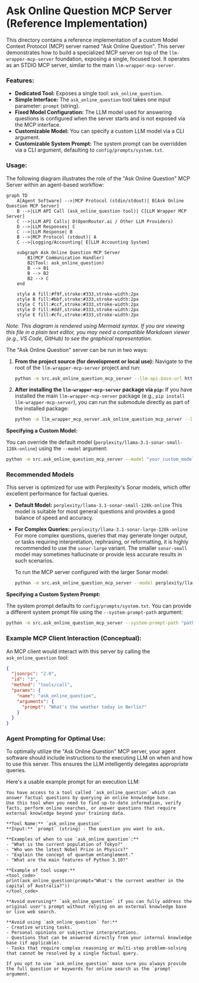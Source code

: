 # Ask Online Question MCP Server (Reference Implementation)

This directory contains a reference implementation of a custom Model Context Protocol (MCP) server named "Ask Online Question". This server demonstrates how to build a specialized MCP server on top of the `llm-wrapper-mcp-server` foundation, exposing a single, focused tool. It operates as an STDIO MCP server, similar to the main `llm-wrapper-mcp-server`.

### Features:
*   **Dedicated Tool:** Exposes a single tool: `ask_online_question`.
*   **Simple Interface:** The `ask_online_question` tool takes one input parameter: `prompt` (string).
*   **Fixed Model Configuration:** The LLM model used for answering questions is configured when the server starts and is not exposed via the MCP interface.
*   **Customizable Model:** You can specify a custom LLM model via a CLI argument.
*   **Customizable System Prompt:** The system prompt can be overridden via a CLI argument, defaulting to `config/prompts/system.txt`.

### Usage:

The following diagram illustrates the role of the "Ask Online Question" MCP Server within an agent-based workflow:

```mermaid
graph TD
    A[Agent Software] -->|MCP Protocol (stdin/stdout)| B[Ask Online Question MCP Server]
    B -->|LLM API Call (ask_online_question tool)| C[LLM Wrapper MCP Server]
    C -->|LLM API Calls| D(OpenRouter.ai / Other LLM Providers)
    D -->|LLM Responses| C
    C -->|LLM Response| B
    B -->|MCP Protocol (stdout)| A
    C -->|Logging/Accounting| E[LLM Accounting System]

    subgraph Ask Online Question MCP Server
        B1(MCP Communication Handler)
        B2(Tool: ask_online_question)
        B --> B1
        B --> B2
        B2 --> C
    end

    style A fill:#f9f,stroke:#333,stroke-width:2px
    style B fill:#bbf,stroke:#333,stroke-width:2px
    style C fill:#ccf,stroke:#333,stroke-width:2px
    style D fill:#ddf,stroke:#333,stroke-width:2px
    style E fill:#cfc,stroke:#333,stroke-width:2px
```
*Note: This diagram is rendered using Mermaid syntax. If you are viewing this file in a plain text editor, you may need a compatible Markdown viewer (e.g., VS Code, GitHub) to see the graphical representation.*

The "Ask Online Question" server can be run in two ways:

1.  **From the project source (for development or local use):**
    Navigate to the root of the `llm-wrapper-mcp-server` project and run:
    ```bash
    python -m src.ask_online_question_mcp_server --llm-api-base-url https://api.openrouter.ai/api/v1
    ```

2.  **After installing the `llm-wrapper-mcp-server` package via `pip`:**
    If you have installed the main `llm-wrapper-mcp-server` package (e.g., `pip install llm-wrapper-mcp-server`), you can run the submodule directly as part of the installed package:
    ```bash
    python -m llm_wrapper_mcp_server.ask_online_question_mcp_server --llm-api-base-url https://api.openrouter.ai/api/v1
    ```

**Specifying a Custom Model:**

You can override the default model (`perplexity/llama-3.1-sonar-small-128k-online`) using the `--model` argument:

```bash
python -m src.ask_online_question_mcp_server --model "your_custom_model_name" --llm-api-base-url https://api.openrouter.ai/api/v1
```

### Recommended Models

This server is optimized for use with Perplexity's Sonar models, which offer excellent performance for factual queries.

*   **Default Model:** `perplexity/llama-3.1-sonar-small-128k-online`
    This model is suitable for most general questions and provides a good balance of speed and accuracy.

*   **For Complex Queries:** `perplexity/llama-3.1-sonar-large-128k-online`
    For more complex questions, queries that may generate longer output, or tasks requiring interpretation, rephrasing, or reformatting, it is highly recommended to use the `sonar-large` variant. The smaller `sonar-small` model may sometimes hallucinate or provide less accurate results in such scenarios.

    To run the MCP server configured with the larger Sonar model:

    ```bash
    python -m src.ask_online_question_mcp_server --model perplexity/llama-3.1-sonar-large-128k-online --llm-api-base-url https://api.openrouter.ai/api/v1
    ```

**Specifying a Custom System Prompt:**

The system prompt defaults to `config/prompts/system.txt`. You can provide a different system prompt file using the `--system-prompt-path` argument:

```bash
python -m src.ask_online_question_mcp_server --system-prompt-path "path/to/your/custom_prompt.txt" --llm-api-base-url https://api.openrouter.ai/api/v1
```

### Example MCP Client Interaction (Conceptual):

An MCP client would interact with this server by calling the `ask_online_question` tool:

```json
{
  "jsonrpc": "2.0",
  "id": "3",
  "method": "tools/call",
  "params": {
    "name": "ask_online_question",
    "arguments": {
      "prompt": "What's the weather today in Berlin?"
    }
  }
}
```

### Agent Prompting for Optimal Use:

To optimally utilize the "Ask Online Question" MCP server, your agent software should include instructions to the executing LLM on when and how to use this server. This ensures the LLM intelligently delegates appropriate queries.

Here's a usable example prompt for an execution LLM:

```
You have access to a tool called `ask_online_question` which can answer factual questions by querying an online knowledge base.
Use this tool when you need to find up-to-date information, verify facts, perform online searches, or answer questions that require external knowledge beyond your training data.

**Tool Name:** `ask_online_question`
**Input:** `prompt` (string) - The question you want to ask.

**Examples of when to use `ask_online_question`:**
- "What is the current population of Tokyo?"
- "Who won the latest Nobel Prize in Physics?"
- "Explain the concept of quantum entanglement."
- "What are the main features of Python 3.10?"

**Example of tool usage:**
<tool_code>
print(ask_online_question(prompt="What's the current weather in the capital of Australia?"))
</tool_code>

**Avoid overusing** `ask_online_question` if you can fully address the original user's prompt without relying on an external knowledge base or live web search.

**Avoid using `ask_online_question` for:**
- Creative writing tasks.
- Personal opinions or subjective interpretations.
- Questions that can be answered directly from your internal knowledge base (if applicable).
- Tasks that require complex reasoning or multi-step problem-solving that cannot be resolved by a single factual query.

If you opt to use `ask_online_question` mase sure you always provide the full question or keywords for online search as the `prompt` argument.
